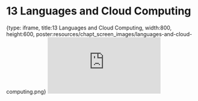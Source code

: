 # 13 Languages and Cloud Computing
 
{type: iframe, title:13 Languages and Cloud Computing, width:800, height:600, poster:resources/chapt_screen_images/languages-and-cloud-computing.png}
![](https://hutchdatascience.org/AI_for_software/no_toc/languages-and-cloud-computing.html)
 

 
